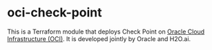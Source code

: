 # oci-check-point
This is a Terraform module that deploys Check Point on [Oracle Cloud Infrastructure (OCI)](https://cloud.oracle.com/en_US/cloud-infrastructure).  It is developed jointly by Oracle and H2O.ai.
